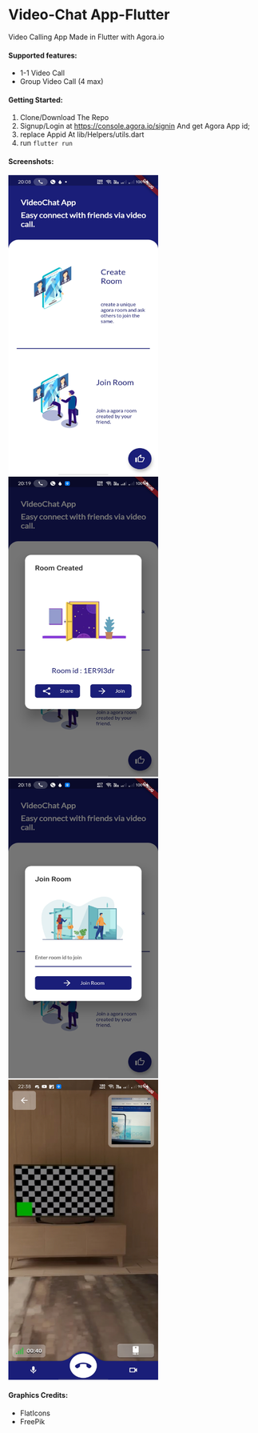 # Video-Chat App-Flutter

Video Calling App Made in Flutter with Agora.io
 
#### Supported features:
- 1-1 Video Call
- Group Video Call (4 max)

#### Getting Started:

1. Clone/Download The Repo 
2. Signup/Login at https://console.agora.io/signin And get Agora App id;
3. replace Appid At lib/Helpers/utils.dart
4. run ```flutter run ```

#### Screenshots:

<img src="Screenshots/homepage.jpg" width="300" height="600">
<img src="Screenshots/create_room.jpg" width="300" height="600">
<img src="Screenshots/join_room.jpg" width="300" height="600">
<img src="Screenshots/VideoCall_Ui.jpg" width="300" height="600">

#### Graphics Credits:
- FlatIcons
- FreePik
